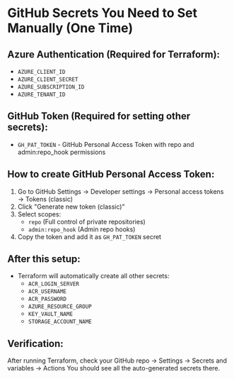 # GitHub Secrets You Need to Set Manually (One Time)

## Azure Authentication (Required for Terraform):
- `AZURE_CLIENT_ID`
- `AZURE_CLIENT_SECRET` 
- `AZURE_SUBSCRIPTION_ID`
- `AZURE_TENANT_ID`

## GitHub Token (Required for setting other secrets):
- `GH_PAT_TOKEN` - GitHub Personal Access Token with repo and admin:repo_hook permissions

## How to create GitHub Personal Access Token:

1. Go to GitHub Settings → Developer settings → Personal access tokens → Tokens (classic)
2. Click "Generate new token (classic)"
3. Select scopes:
   - `repo` (Full control of private repositories)
   - `admin:repo_hook` (Admin repo hooks)
4. Copy the token and add it as `GH_PAT_TOKEN` secret

## After this setup:
- Terraform will automatically create all other secrets:
  - `ACR_LOGIN_SERVER`
  - `ACR_USERNAME` 
  - `ACR_PASSWORD`
  - `AZURE_RESOURCE_GROUP`
  - `KEY_VAULT_NAME`
  - `STORAGE_ACCOUNT_NAME`

## Verification:
After running Terraform, check your GitHub repo → Settings → Secrets and variables → Actions
You should see all the auto-generated secrets there.